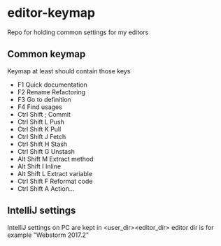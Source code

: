 # editor-keymap
Repo for holding common settings for my editors

## Common keymap
Keymap at least should contain those keys

 * F1               Quick documentation
 * F2               Rename Refactoring
 * F3               Go to definition
 * F4               Find usages
 * Ctrl Shift ;     Commit
 * Ctrl Shift L     Push
 * Ctrl Shift K     Pull
 * Ctrl Shift J     Fetch
 * Ctrl Shift H     Stash
 * Ctrl Shift G     Unstash
 * Alt Shift M      Extract method
 * Alt Shift I      Inline
 * Alt Shift L      Extract variable
 * Ctrl Shift F     Reformat code
 * Ctrl Shift A     Action...

## IntelliJ settings
IntelliJ settings on PC are kept in <user_dir>\<editor_dir>
editor dir is for example "Webstorm 2017.2"
